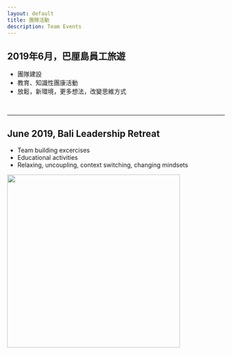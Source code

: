 ```yaml
---
layout: default
title: 團隊活動
description: Team Events
---
```


## 2019年6月，巴厘島員工旅遊
* 團隊建設
* 教育、知識性團康活動
* 放鬆，新環境，更多想法，改變思維方式

<br>

---

## June 2019, Bali Leadership Retreat

* Team building excercises
* Educational activities
* Relaxing, uncoupling, context switching, changing mindsets

<img src='https://lh3.googleusercontent.com/_MXE0isZhoMjHloeMavD6g3W0-P1qfePCYhygqDYjUUH5Jg-35-FPgVpLm8qT9HetleX1dTuVfUybHU70c-Nc2ZB8SCOHCA-HT25pS_BKmVeO0wvbwBCwfFOKvSu-9b5pZv5iZsB2Q=w400' width="400"/>
